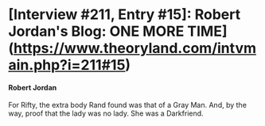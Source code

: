 # [Interview #211, Entry #15]: Robert Jordan's Blog: ONE MORE TIME](https://www.theoryland.com/intvmain.php?i=211#15)

#### Robert Jordan

For Rifty, the extra body Rand found was that of a Gray Man. And, by the way, proof that the lady was no lady. She was a Darkfriend.

